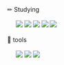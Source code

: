 
<!--
**gitPrintln/gitPrintln** is a ✨ _special_ ✨ repository because its `README.md` (this file) appears on your GitHub profile.

Here are some ideas to get you started:

- 🔭 I’m currently working on ...
- 🌱 I’m currently learning ...
- 👯 I’m looking to collaborate on ...
- 🤔 I’m looking for help with ...
- 💬 Ask me about ...
- 📫 How to reach me: ...
- 😄 Pronouns: ...
- ⚡ Fun fact: ...
-->

<div>
  <div>✏ Studying</div>
  <br>
  &nbsp;&nbsp;&nbsp;&nbsp;&nbsp;<img src="https://img.shields.io/badge/SpringBoot-6DB33F?style=flat&logo=SpringBoot&logoColor=white"/>
  <img src="https://img.shields.io/badge/Thymeleaf-005F0F?style=flat&logo=Thymeleaf&logoColor=white"/>
  <img src="https://img.shields.io/badge/Oracle-F80000?style=flat&logo=Oracle&logoColor=white"/>
  <img src="https://img.shields.io/badge/JavaScript-F7DF1E?style=flat&logo=JavaScript&logoColor=white"/>
  <img src="https://img.shields.io/badge/Python-3776AB?style=flat&logo=Python&logoColor=white"/>
</div>
<br>

<div>
  <div>🔧 tools</div>
  <br>
  &nbsp;&nbsp;&nbsp;&nbsp;&nbsp;<img src="https://img.shields.io/badge/EclipseIDE-2C2255?style=flat&logo=EclipseIDE&logoColor=white"/>
  <img src="https://img.shields.io/badge/VSCode-007ACC?style=flat&logo=VSCode&logoColor=white"/>
  <img src="https://img.shields.io/badge/GitHub-181717?style=flat&logo=GitHub&logoColor=white"/>
</div>

